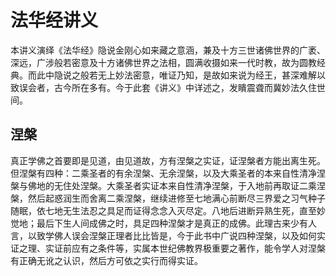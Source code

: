 # 法华经讲义

本讲义演绎《法华经》隐说金刚心如来藏之意涵，兼及十方三世诸佛世界的广袤、深远，广涉般若密意及十方诸佛世界之法相，圆满收摄如来一代时教，故为圆教经典。而此中隐说之般若无上妙法密意，唯证乃知，是故如来说为经王，甚深难解以致误会者，古今所在多有。今于此套《讲义》中详述之，发瞶震聋而冀妙法久住世间。

## 涅槃

真正学佛之首要即是见道，由见道故，方有涅槃之实证，证涅槃者方能出离生死。但涅槃有四种：二乘圣者的有余涅槃、无余涅槃，以及大乘圣者的本来自性清净涅槃与佛地的无住处涅槃。大乘圣者实证本来自性清净涅槃，于入地前再取证二乘涅槃，然后起惑润生而舍离二乘涅槃，继续进修至七地满心前断尽三界爱之习气种子随眠，依七地无生法忍之具足而证得念念入灭尽定。八地后进断异熟生死，直至妙觉地；最后下生人间成佛之时，具足四种涅槃才是真正的成佛。此理古来少有人言，以致学佛人误会涅槃正理者比比皆是，今于此书中广说四种涅槃，以及如何实证之理、实证前应有之条件等，实属本世纪佛教界极重要之著作，能令学人对涅槃有正确无讹之认识，然后方可依之实行而得实证。
